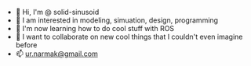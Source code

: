 - 👋 Hi, I'm @ solid-sinusoid
- 👀 I am interested in modeling, simuation, design, programming
- 🌱 I'm now learning how to do cool stuff with ROS
- 💞️ I want to collaborate on new cool things that I couldn't even imagine before
- 📫 ur.narmak@gmail.com
<!---
solid-sinusoid/solid-sinusoid is a ✨ special ✨ repository because its `README.md` (this file) appears on your GitHub profile.
You can click the Preview link to take a look at your changes.
--->
